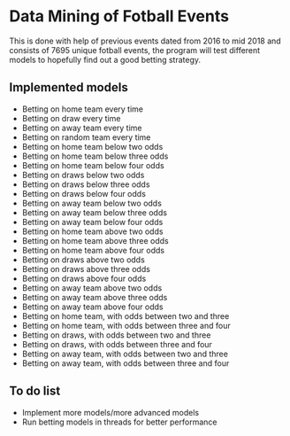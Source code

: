# Data Mining of Fotball Events

This is done with help of previous events dated from 2016 to mid 2018 and consists of 7695 unique fotball events, the program  will test different models to hopefully find out a good betting strategy.

## Implemented models
* Betting on home team every time
* Betting on draw  every time
* Betting on away team every time
* Betting on random team every time
* Betting on home team below two odds
* Betting on home team below three odds
* Betting on home team below four odds
* Betting on draws below two odds
* Betting on draws below three odds
* Betting on draws below four odds
* Betting on away team below two odds
* Betting on away team below three odds
* Betting on away team below four odds
* Betting on home team above two odds
* Betting on home team above three odds
* Betting on home team above four odds
* Betting on draws above two odds
* Betting on draws above three odds
* Betting on draws above four odds
* Betting on away team above two odds
* Betting on away team above three odds
* Betting on away team above four odds
* Betting on home team, with odds  between two and three
* Betting on home team, with odds between three and four
* Betting on draws, with odds  between two and three
* Betting on draws, with odds between three and four
* Betting on away team, with odds  between two and three
* Betting on away team, with odds between three and four

## To do list
* Implement more models/more advanced models
* Run betting models in threads for better performance
